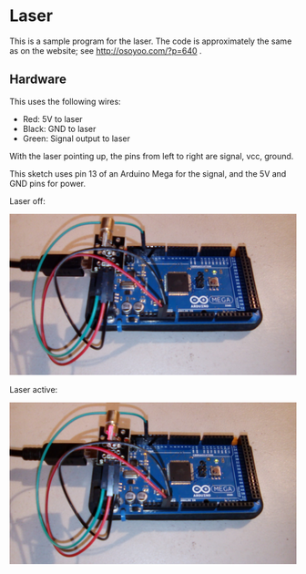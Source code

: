 # Laser

This is a sample program for the laser. The code is approximately the same as on the website; see http://osoyoo.com/?p=640 . 


## Hardware
This uses the following wires:
- Red: 5V to laser
- Black: GND to laser
- Green: Signal output to laser

With the laser pointing up, the pins from left to right are signal, vcc, ground. 

This sketch uses pin 13 of an Arduino Mega for the signal, and the 5V and GND pins for power.

Laser off:

![A picture of the laser not shining](off.jpg)


Laser active:

![A picture of the laser shining](on.jpg)


